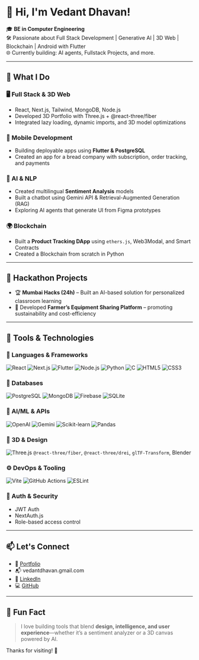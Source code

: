 # 👋 Hi, I'm Vedant Dhavan!

🎓 **BE in Computer Engineering**  
🛠️ Passionate about Full Stack Development | Generative AI | 3D Web | Blockchain | Android with Flutter  
🌐 Currently building: AI agents, Fullstack Projects, and more.

---

## 🧠 What I Do

### 🖥️ Full Stack & 3D Web  
- React, Next.js, Tailwind, MongoDB, Node.js  
- Developed 3D Portfolio with Three.js + @react-three/fiber  
- Integrated lazy loading, dynamic imports, and 3D model optimizations  

### 📱 Mobile Development  
- Building deployable apps using **Flutter & PostgreSQL**  
- Created an app for a bread company with subscription, order tracking, and payments

### 🤖 AI & NLP  
- Created multilingual **Sentiment Analysis** models  
- Built a chatbot using Gemini API & Retrieval-Augmented Generation (RAG)  
- Exploring AI agents that generate UI from Figma prototypes  

### 🌍 Blockchain  
- Built a **Product Tracking DApp** using `ethers.js`, Web3Modal, and Smart Contracts  
- Created a Blockchain from scratch in Python  

---

## 🚀 Hackathon Projects
- 🏆 **Mumbai Hacks (24h)** – Built an AI-based solution for personalized classroom learning  
- 🤝 Developed **Farmer’s Equipment Sharing Platform** – promoting sustainability and cost-efficiency

---

## 🔧 Tools & Technologies

### 🧩 Languages & Frameworks
![React](https://img.shields.io/badge/-React-61DAFB?logo=react&logoColor=white&style=flat)
![Next.js](https://img.shields.io/badge/-Next.js-000?logo=next.js&logoColor=white&style=flat)
![Flutter](https://img.shields.io/badge/-Flutter-02569B?logo=flutter&logoColor=white&style=flat)
![Node.js](https://img.shields.io/badge/-Node.js-339933?logo=node.js&logoColor=white&style=flat)
![Python](https://img.shields.io/badge/-Python-3776AB?logo=python&logoColor=white&style=flat)
![C](https://img.shields.io/badge/-C-00599C?logo=c&logoColor=white&style=flat)
![HTML5](https://img.shields.io/badge/-HTML5-E34F26?logo=html5&logoColor=white&style=flat)
![CSS3](https://img.shields.io/badge/-CSS3-1572B6?logo=css3&logoColor=white&style=flat)

### 🧱 Databases
![PostgreSQL](https://img.shields.io/badge/-PostgreSQL-336791?logo=postgresql&logoColor=white&style=flat)
![MongoDB](https://img.shields.io/badge/-MongoDB-47A248?logo=mongodb&logoColor=white&style=flat)
![Firebase](https://img.shields.io/badge/-Firebase-FFCA28?logo=firebase&logoColor=white&style=flat)
![SQLite](https://img.shields.io/badge/-SQLite-003B57?logo=sqlite&logoColor=white&style=flat)

### 🧠 AI/ML & APIs
![OpenAI](https://img.shields.io/badge/-OpenAI-412991?logo=openai&logoColor=white&style=flat)
![Gemini](https://img.shields.io/badge/-Gemini-4285F4?logo=google&logoColor=white&style=flat)
![Scikit-learn](https://img.shields.io/badge/-Scikit--learn-F7931E?logo=scikit-learn&logoColor=white&style=flat)
![Pandas](https://img.shields.io/badge/-Pandas-150458?logo=pandas&logoColor=white&style=flat)

### 🎨 3D & Design
![Three.js](https://img.shields.io/badge/-Three.js-000000?logo=three.js&logoColor=white&style=flat)
`@react-three/fiber`, `@react-three/drei`, `glTF-Transform`, Blender

### ⚙️ DevOps & Tooling
![Vite](https://img.shields.io/badge/-Vite-646CFF?logo=vite&logoColor=white&style=flat)
![GitHub Actions](https://img.shields.io/badge/-GitHub%20Actions-2088FF?logo=github-actions&logoColor=white&style=flat)
![ESLint](https://img.shields.io/badge/-ESLint-4B32C3?logo=eslint&logoColor=white&style=flat)

### 🔐 Auth & Security
- JWT Auth  
- NextAuth.js  
- Role-based access control  

---

## 📫 Let's Connect

- 🔗 [Portfolio](https://github.com/VEDANTDHAVAN/vedantdhavan)
- 📬 vedantdhavan.gmail.com
- 💼 [LinkedIn](https://www.linkedin.com/in/vedant-dhavan-5930ba2a3/)
- 💻 [GitHub](https://github.com/VEDANTDHAVAN)

---

## 🧩 Fun Fact
> I love building tools that blend **design, intelligence, and user experience**—whether it’s a sentiment analyzer or a 3D canvas powered by AI.

Thanks for visiting! 🌟
